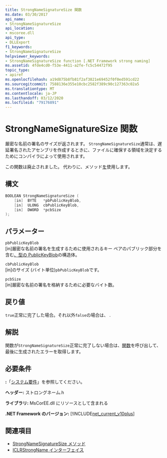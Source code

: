 ```yaml
---
title: StrongNameSignatureSize 関数
ms.date: 03/30/2017
api_name:
- StrongNameSignatureSize
api_location:
- mscoree.dll
api_type:
- DLLExport
f1_keywords:
- StrongNameSignatureSize
helpviewer_keywords:
- StrongNameSignatureSize function [.NET Framework strong naming]
ms.assetid: 4fde4cd0-f53e-4411-a2fe-fc5c54472f95
topic_type:
- apiref
ms.openlocfilehash: a19d875b8fb81f2af3821e69452f0f0ed591cd22
ms.sourcegitcommit: 7588136e355e10cbc2582f389c90c127363c02a5
ms.translationtype: MT
ms.contentlocale: ja-JP
ms.lasthandoff: 03/12/2020
ms.locfileid: "79176891"
---
```

# <a name="strongnamesignaturesize-function"></a>StrongNameSignatureSize 関数
厳密な名前の署名のサイズが返されます。 `StrongNameSignatureSize`通常は、遅延署名されたアセンブリを作成するときに、ファイルに確保する領域を決定するためにコンパイラによって使用されます。  
  
 この関数は廃止されました。 代わりに、メソッド[を](../hosting/iclrstrongname-strongnamesignaturesize-method.md)使用します。  
  
## <a name="syntax"></a>構文  
  
```cpp  
BOOLEAN StrongNameSignatureSize (
    [in]  BYTE   *pbPublicKeyBlob,  
    [in]  ULONG  cbPublicKeyBlob,
    [in]  DWORD  *pcbSize  
);
```  
  
## <a name="parameters"></a>パラメーター  
 `pbPublicKeyBlob`  
 [in]厳密な名前の署名を生成するために使用されるキー ペアのパブリック部分を含む[、型の PublicKeyBlob](publickeyblob-structure.md)の構造体。  
  
 `cbPublicKeyBlob`  
 [in]のサイズ (バイト単位)`pbPublicKeyBlob`です。  
  
 `pcbSize`  
 [in]厳密な名前の署名を格納するために必要なバイト数。  
  
## <a name="return-value"></a>戻り値  
 `true`正常に完了した場合。それ以外`false`の場合は、 .  
  
## <a name="remarks"></a>解説  
 関数が`StrongNameSignatureSize`正常に完了しない場合は、[関数](strongnameerrorinfo-function.md)を呼び出して、最後に生成されたエラーを取得します。  
  
## <a name="requirements"></a>必要条件  
 **:**「[システム要件](../../get-started/system-requirements.md)」を参照してください。  
  
 **ヘッダー:** ストロングネーム.h  
  
 **ライブラリ:** MsCorEE.dll にリソースとして含まれる  
  
 **.NET Framework のバージョン:** [!INCLUDE[net_current_v10plus](../../../../includes/net-current-v10plus-md.md)]  
  
## <a name="see-also"></a>関連項目

- [StrongNameSignatureSize メソッド](../hosting/iclrstrongname-strongnamesignaturesize-method.md)
- [ICLRStrongName インターフェイス](../hosting/iclrstrongname-interface.md)

